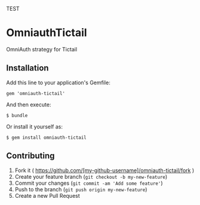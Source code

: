 TEST

# OmniauthTictail

OmniAuth strategy for Tictail

## Installation

Add this line to your application's Gemfile:

    gem 'omniauth-tictail'

And then execute:

    $ bundle

Or install it yourself as:

    $ gem install omniauth-tictail

## Contributing

1. Fork it ( https://github.com/[my-github-username]/omniauth-tictail/fork )
2. Create your feature branch (`git checkout -b my-new-feature`)
3. Commit your changes (`git commit -am 'Add some feature'`)
4. Push to the branch (`git push origin my-new-feature`)
5. Create a new Pull Request
